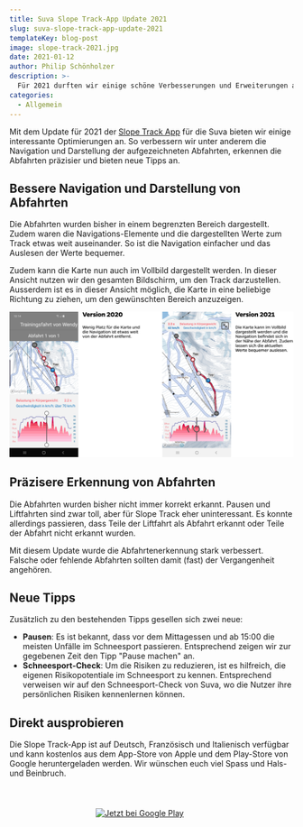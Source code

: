 ```yaml
---
title: Suva Slope Track-App Update 2021
slug: suva-slope-track-app-update-2021
templateKey: blog-post
image: slope-track-2021.jpg
date: 2021-01-12
author: Philip Schönholzer
description: >-
  Für 2021 durften wir einige schöne Verbesserungen und Erweiterungen an der Slope Track App von Suva vornehmen.
categories:
  - Allgemein
---
```


Mit dem Update für 2021 der [Slope Track App](/suva-slope-track-app) für die Suva bieten wir einige interessante Optimierungen an. So verbessern wir unter anderem die Navigation und Darstellung der aufgezeichneten Abfahrten, erkennen die Abfahrten präzisier und bieten neue Tipps an.

## Bessere Navigation und Darstellung von Abfahrten

Die Abfahrten wurden bisher in einem begrenzten Bereich dargestellt. Zudem waren die Navigations-Elemente und die dargestellten Werte zum Track etwas weit auseinander. So ist die Navigation einfacher und das Auslesen der Werte bequemer.

Zudem kann die Karte nun auch im Vollbild dargestellt werden. In dieser Ansicht nutzen wir den gesamten Bildschirm, um den Track darzustellen. Ausserdem ist es in dieser Ansicht möglich, die Karte in eine beliebige Richtung zu ziehen, um den gewünschten Bereich anzuzeigen.

![Vergleich der Abfahrtendarstellung zwischen der Version 2020 und 2021](vergleich-kartendarstellung.png)

## Präzisere Erkennung von Abfahrten

Die Abfahrten wurden bisher nicht immer korrekt erkannt. Pausen und Liftfahrten sind zwar toll, aber für Slope Track eher uninteressant. Es konnte allerdings passieren, dass Teile der Liftfahrt als Abfahrt erkannt oder Teile der Abfahrt nicht erkannt wurden.

Mit diesem Update wurde die Abfahrtenerkennung stark verbessert. Falsche oder fehlende Abfahrten sollten damit (fast) der Vergangenheit angehören.

## Neue Tipps

Zusätzlich zu den bestehenden Tipps gesellen sich zwei neue:

- **Pausen**: Es ist bekannt, dass vor dem Mittagessen und ab 15:00 die meisten Unfälle im Schneesport passieren. Entsprechend zeigen wir zur gegebenen Zeit den Tipp "Pause machen" an.
- **Schneesport-Check**: Um die Risiken zu reduzieren, ist es hilfreich, die eigenen Risikopotentiale im Schneesport zu kennen. Entsprechend verweisen wir auf den Schneesport-Check von Suva, wo die Nutzer ihre persönlichen Risiken kennenlernen können.

## Direkt ausprobieren

Die Slope Track-App ist auf Deutsch, Französisch und Italienisch verfügbar und kann kostenlos aus dem App-Store von Apple und dem Play-Store von Google heruntergeladen werden. Wir wünschen euch viel Spass und Hals- und Beinbruch.

<a href="https://apps.apple.com/ch/app/slope-track/id405253094?mt=8" target="_new_" rel="nofollow noopener noreferrer" style="display:inline-block;overflow:hidden;background:url(https://linkmaker.itunes.apple.com/de-de/badge-lrg.svg?releaseDate=2010-12-20&kind=iossoftware&bubble=ios_apps) no-repeat;width:135px;height:40px;margin: 0.5em;"></a>
<a href='https://play.google.com/store/apps/details?id=ch.suva.slopetrack.beta&pcampaignid=MKT-Other-global-all-co-prtnr-py-PartBadge-Mar2515-1' target="_new" rel="nofollow noopener noreferrer"><img style="height: 2.95em;" alt='Jetzt bei Google Play' class="lazyload" src='https://play.google.com/intl/en_us/badges/images/generic/de_badge_web_generic.png'/></a>
